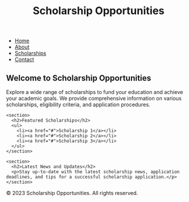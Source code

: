 <!DOCTYPE html>
<html>
<head>
  <title>Scholarship Opportunities</title>
</head>
<body>
  <header>
    <h1>Scholarship Opportunities</h1>
  </header>
  
  <nav>
    <ul>
      <li><a href="#">Home</a></li>
      <li><a href="#">About</a></li>
      <li><a href="#">Scholarships</a></li>
      <li><a href="#">Contact</a></li>
    </ul>
  </nav>
  
  <main>
    <section>
      <h2>Welcome to Scholarship Opportunities</h2>
      <p>Explore a wide range of scholarships to fund your education and achieve your academic goals. We provide comprehensive information on various scholarships, eligibility criteria, and application procedures.</p>
    </section>
    
    <section>
      <h2>Featured Scholarships</h2>
      <ul>
        <li><a href="#">Scholarship 1</a></li>
        <li><a href="#">Scholarship 2</a></li>
        <li><a href="#">Scholarship 3</a></li>
      </ul>
    </section>
    
    <section>
      <h2>Latest News and Updates</h2>
      <p>Stay up-to-date with the latest scholarship news, application deadlines, and tips for a successful scholarship application.</p>
    </section>
  </main>
  
  <footer>
    <p>&copy; 2023 Scholarship Opportunities. All rights reserved.</p>
  </footer>
</body>
</html>
